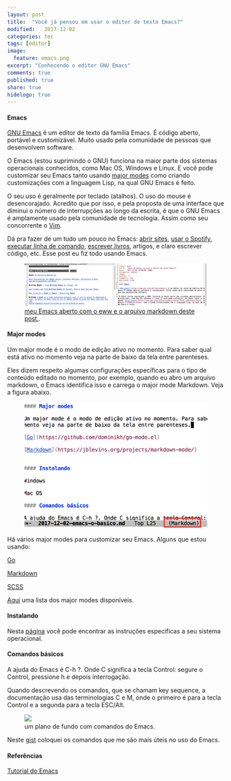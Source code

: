 ```yaml
---
layout: post
title:  "Você já pensou em usar o editor de texto Emacs?"
modified:   2017-12-02
categories: tec
tags: [editor]
image: 
  feature: emacs.png
excerpt: "Conhecendo o editor GNU Emacs"
comments: true
published: true
share: true
hidelogo: true
---
```

#### Emacs

[GNU Emacs](https://www.gnu.org/software/emacs/) é um editor de texto da família Emacs. É código aberto, portável e customizável. Muito usado pela comunidade de pessoas que desenvolvem software.

O Emacs (estou suprimindo o GNU) funciona na maior parte dos sistemas operacionais conhecidos, como Mac OS, Windows e Linux. E você pode customizar seu Emacs tanto usando [major modes](https://www.gnu.org/software/emacs/manual/html_node/emacs/Major-Modes.html#Major-Modes) como criando customizações com a linguagem Lisp, na qual GNU Emacs é feito.

O seu uso é geralmente por teclado (atalhos). O uso do mouse é desencorajado. Acredito que por isso, e pela proposta de uma interface que diminui o número de interrupções ao longo da escrita, é que o GNU Emacs é amplamente usado pela comunidade de tecnologia. Assim como seu concorrente o [Vim](http://www.vim.org/).

Dá pra fazer de um tudo um pouco no Emacs: [abrir sites](https://www.emacswiki.org/emacs/CategoryWebBrowser), [usar o Spotify](https://github.com/krisajenkins/helm-spotify), [executar linha de comando](http://www.nongnu.org/emacsdoc-fr/manuel/shell.html), [escrever livros](https://www.masteringemacs.org/article/how-to-write-a-book-in-emacs), artigos, e claro escrever código, etc. Esse post eu fiz todo usando Emacs.

<figure>
	<a href="#"><img src="/images/este-post-emacs.png" alt="image"></a>
	<figcaption><a href="https://www.emacswiki.org/emacs/eww" title="">meu Emacs aberto com o eww e o arquivo markdown deste post.</a>.</figcaption>
</figure>

#### Major modes

Um major mode é o modo de edição ativo no momento. Para saber qual está ativo no momento veja na parte de baixo da tela entre parenteses.

Eles dizem respeito algumas configurações específicas para o tipo de conteúdo editado no momento, por exemplo, quando eu abro um arquivo markdown, o Emacs identifica isso e carrega o major mode Markdown. Veja a figura abaixo.

<figure>
	<a href="#"><img src="/images/major-mode.png" alt="image"></a>
</figure>


Há vários major modes para customizar seu Emacs. Alguns que estou usando:

[Go](https://github.com/dominikh/go-mode.el)

[Markdown](https://jblevins.org/projects/markdown-mode/)

[SCSS](https://www.emacswiki.org/emacs/ScssMode)

[Aqui](https://www.emacswiki.org/emacs/List_Of_Major_And_Minor_Modes) uma lista dos major modes disponíveis.

#### Instalando

Nesta [página](https://www.gnu.org/software/emacs/download.html) você pode encontrar as instruções especificas a seu sistema operacional.

#### Comandos básicos

A ajuda do Emacs é C-h ?. Onde C significa a tecla Control: segure o Control, pressione h e depois interrogação.

Quando descrevendo os comandos, que se chamam key sequence, a documentação usa das terminologias C e M, onde o primeiro é para a tecla Control e a segunda para a tecla ESC/Alt.

<figure>
	<img src="http://lduros.net/assets/downloads/gnuemacsref.png">
	<figcaption>um plano de fundo com comandos do Emacs.</figcaption>
</figure>

Neste [gist](https://gist.github.com/roselmamendes/41c8d476b6e11712110d7549ede3e71e) coloquei os comandos que me são mais úteis no uso do Emacs.

#### Referências

[Tutorial do Emacs](http://www2.lib.uchicago.edu/keith/tcl-course/emacs-tutorial.html)
